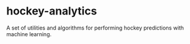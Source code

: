 # hockey-analytics

A set of utilities and algorithms for performing hockey predictions with machine learning.
